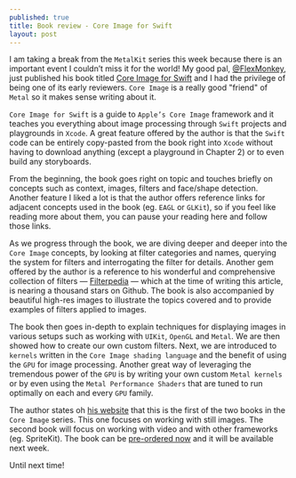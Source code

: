 ```yaml
---
published: true
title: Book review - Core Image for Swift
layout: post
---
```

I am taking a break from the `MetalKit` series this week because there is an important event I couldn’t miss it for the world! My good pal, [@FlexMonkey](https://twitter.com/FlexMonkey), just published his book titled [Core Image for Swift](https://itunes.apple.com/us/book/core-image-for-swift/id1073029980) and I had the privilege of being one of its early reviewers. `Core Image` is a really good "friend" of `Metal` so it makes sense writing about it.

`Core Image for Swift` is a guide to `Apple’s Core Image` framework and it teaches you everything about image processing through `Swift` projects and playgrounds in `Xcode`. A great feature offered by the author is that the `Swift` code can be entirely copy-pasted from the book right into `Xcode` without having to download anything (except a playground in Chapter 2) or to even build any storyboards.

From the beginning, the book goes right on topic and touches briefly on concepts such as context, images, filters and face/shape detection. Another feature I liked a lot is that the author offers reference links for adjacent concepts used in the book (eg. `EAGL` or `GLKit`), so if you feel like reading more about them, you can pause your reading here and follow those links.

As we progress through the book, we are diving deeper and deeper into the `Core Image` concepts, by looking at filter categories and names, querying the system for filters and interrogating the filter for details. Another gem offered by the author is a reference to his wonderful and comprehensive collection of filters — [Filterpedia](https://github.com/FlexMonkey/Filterpedia) — which at the time of writing this article, is nearing a thousand stars on Github. The book is also accompanied by beautiful high-res images to illustrate the topics covered and to provide examples of filters applied to images.

The book then goes in-depth to explain techniques for displaying images in various setups such as working with `UIKit`, `OpenGL` and `Metal`. We are then showed how to create our own custom filters. Next, we are introduced to `kernels` written in the `Core Image shading language` and the benefit of using the `GPU` for image processing. Another great way of leveraging the tremendous power of the `GPU` is by writing your own custom `Metal kernels` or by even using the `Metal Performance Shaders` that are tuned to run optimally on each and every `GPU` family.

The author states oh [his website](https://flexmonkey.blogspot.co.uk) that this is the first of the two books in the `Core Image` series. This one focuses on working with still images. The second book will focus on working with video and with other frameworks (eg. SpriteKit). The book can be [pre-ordered now](https://itunes.apple.com/us/book/core-image-for-swift/id1073029980) and it will be available next week. 

Until next time!